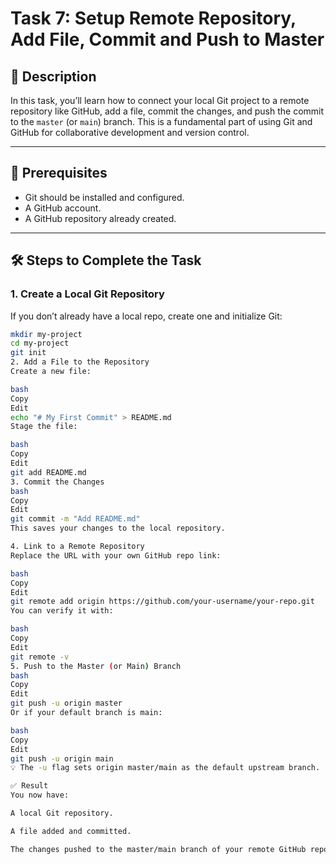 # Task 7: Setup Remote Repository, Add File, Commit and Push to Master

## 📌 Description
In this task, you’ll learn how to connect your local Git project to a remote repository like GitHub, add a file, commit the changes, and push the commit to the `master` (or `main`) branch. This is a fundamental part of using Git and GitHub for collaborative development and version control.

---

## 🧰 Prerequisites
- Git should be installed and configured.
- A GitHub account.
- A GitHub repository already created.

---

## 🛠️ Steps to Complete the Task

### 1. **Create a Local Git Repository**
If you don’t already have a local repo, create one and initialize Git:
```bash
mkdir my-project
cd my-project
git init
2. Add a File to the Repository
Create a new file:

bash
Copy
Edit
echo "# My First Commit" > README.md
Stage the file:

bash
Copy
Edit
git add README.md
3. Commit the Changes
bash
Copy
Edit
git commit -m "Add README.md"
This saves your changes to the local repository.

4. Link to a Remote Repository
Replace the URL with your own GitHub repo link:

bash
Copy
Edit
git remote add origin https://github.com/your-username/your-repo.git
You can verify it with:

bash
Copy
Edit
git remote -v
5. Push to the Master (or Main) Branch
bash
Copy
Edit
git push -u origin master
Or if your default branch is main:

bash
Copy
Edit
git push -u origin main
💡 The -u flag sets origin master/main as the default upstream branch.

✅ Result
You now have:

A local Git repository.

A file added and committed.

The changes pushed to the master/main branch of your remote GitHub repository.

